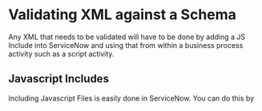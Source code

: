 # Validating XML against a Schema

Any XML that needs to be validated will have to be done by adding a JS Include into ServiceNow and using that from within a 
business process activity such as a script activity. 

## Javascript Includes
Including Javascript Files is easily done in ServiceNow. You can do this by 
